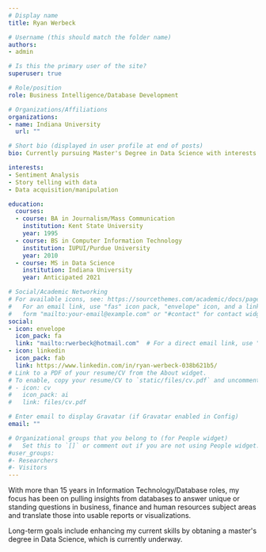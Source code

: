 ```yaml
---
# Display name
title: Ryan Werbeck

# Username (this should match the folder name)
authors:
- admin

# Is this the primary user of the site?
superuser: true

# Role/position
role: Business Intelligence/Database Development

# Organizations/Affiliations
organizations:
- name: Indiana University
  url: ""

# Short bio (displayed in user profile at end of posts)
bio: Currently pursuing Master's Degree in Data Science with interests in sports analytics, visualization and open-source data.

interests:
- Sentiment Analysis
- Story telling with data
- Data acquisition/manipulation

education:
  courses:
  - course: BA in Journalism/Mass Communication
    institution: Kent State University
    year: 1995
  - course: BS in Computer Information Technology
    institution: IUPUI/Purdue University
    year: 2010
  - course: MS in Data Science
    institution: Indiana University
    year: Anticipated 2021

# Social/Academic Networking
# For available icons, see: https://sourcethemes.com/academic/docs/page-builder/#icons
#   For an email link, use "fas" icon pack, "envelope" icon, and a link in the
#   form "mailto:your-email@example.com" or "#contact" for contact widget.
social:
- icon: envelope
  icon_pack: fa
  link: "mailto:rwerbeck@hotmail.com"  # For a direct email link, use "mailto:test@example.org".
- icon: linkedin
  icon_pack: fab
  link: https://www.linkedin.com/in/ryan-werbeck-038b621b5/
# Link to a PDF of your resume/CV from the About widget.
# To enable, copy your resume/CV to `static/files/cv.pdf` and uncomment the lines below.
# - icon: cv
#   icon_pack: ai
#   link: files/cv.pdf

# Enter email to display Gravatar (if Gravatar enabled in Config)
email: ""

# Organizational groups that you belong to (for People widget)
#   Set this to `[]` or comment out if you are not using People widget.
#user_groups:
#- Researchers
#- Visitors
---
```


With more than 15 years in Information Technology/Database roles, my focus has been on pulling insights from databases to answer unique or standing questions in business, finance and human resources subject areas and translate those into usable reports or visualizations.

Long-term goals include enhancing my current skills by obtaning a master's degree in Data Science, which is currently underway. 


